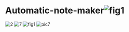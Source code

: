 # Automatic-note-maker![fig1](https://user-images.githubusercontent.com/54404090/188297575-1f898c00-28d5-466c-bce3-9353839823bb.PNG)
![2](https://user-images.githubusercontent.com/54404090/188297529-e092c646-d0ee-41e5-a7ff-a9305edc2c2a.PNG)
![7](https://user-images.githubusercontent.com/54404090/188297560-dfd15e3f-ed84-4406-9fc1-c00f5f5df3d2.PNG)
![fig1](https://user-images.githubusercontent.com/54404090/188297600-f46c9d11-8f3f-4d06-868c-d0ade85fd155.PNG)
![pic7](https://user-images.githubusercontent.com/54404090/188297603-861ced1d-f699-42f6-a6d9-ce7ebb5eedaa.PNG)

